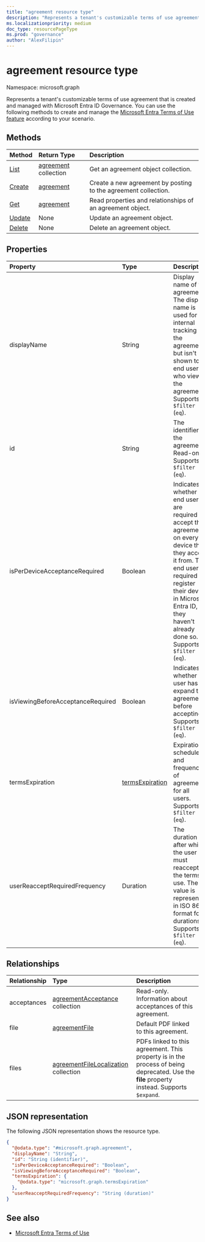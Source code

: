 ```yaml
---
title: "agreement resource type"
description: "Represents a tenant's customizable terms of use agreement that is created and managed with Microsoft Entra ID Governance."
ms.localizationpriority: medium
doc_type: resourcePageType
ms.prod: "governance"
author: "AlexFilipin"
---
```


# agreement resource type

Namespace: microsoft.graph

Represents a tenant's customizable terms of use agreement that is created and managed with Microsoft Entra ID Governance. You can use the following methods to create and manage the [Microsoft Entra Terms of Use feature](#see-also) according to your scenario.

## Methods

| Method       | Return Type | Description |
|:-------------|:------------|:------------|
| [List](../api/termsofusecontainer-list-agreements.md) | [agreement](agreement.md) collection | Get an agreement object collection. |
| [Create](../api/termsofusecontainer-post-agreements.md) | [agreement](agreement.md) | Create a new agreement by posting to the agreement collection. |
| [Get](../api/agreement-get.md) | [agreement](agreement.md) | Read properties and relationships of an agreement object. |
| [Update](../api/agreement-update.md) | None | Update an agreement object. |
| [Delete](../api/agreement-delete.md) | None | Delete an agreement object. |

## Properties
| Property     | Type        | Description |
|:-------------|:------------|:------------|
|displayName|String|Display name of the agreement. The display name is used for internal tracking of the agreement but isn't shown to end users who view the agreement. Supports `$filter` (`eq`).|
|id|String| The identifier of the agreement. Read-only. Supports `$filter` (`eq`).|
|isPerDeviceAcceptanceRequired|Boolean|Indicates whether end users are required to accept this agreement on every device that they access it from. The end user is required to register their device in Microsoft Entra ID, if they haven't already done so. Supports `$filter` (`eq`).|
|isViewingBeforeAcceptanceRequired|Boolean|Indicates whether the user has to expand the agreement before accepting. Supports `$filter` (`eq`).|
|termsExpiration|[termsExpiration](termsexpiration.md)| Expiration schedule and frequency of agreement for all users. Supports `$filter` (`eq`).|
|userReacceptRequiredFrequency|Duration|The duration after which the user must reaccept the terms of use. The value is represented in ISO 8601 format for durations. Supports `$filter` (`eq`).|


## Relationships
| Relationship | Type        | Description |
|:-------------|:------------|:------------|
|acceptances|[agreementAcceptance](agreementacceptance.md) collection|Read-only. Information about acceptances of this agreement.|
|file|[agreementFile](agreementfile.md) | Default PDF linked to this agreement.|
|files|[agreementFileLocalization](agreementfilelocalization.md) collection| PDFs linked to this agreement. This property is in the process of being deprecated. Use the  **file** property instead. Supports `$expand`.|


## JSON representation

The following JSON representation shows the resource type.
<!-- {
  "blockType": "resource",
  "keyProperty": "id",
  "@odata.type": "microsoft.graph.agreement",
  "openType": false
}
-->
``` json
{
  "@odata.type": "#microsoft.graph.agreement",
  "displayName": "String",
  "id": "String (identifier)",
  "isPerDeviceAcceptanceRequired": "Boolean",
  "isViewingBeforeAcceptanceRequired": "Boolean",
  "termsExpiration": {
    "@odata.type": "microsoft.graph.termsExpiration"
  },
  "userReacceptRequiredFrequency": "String (duration)"
}
```

## See also

+ [Microsoft Entra Terms of Use](/azure/active-directory/conditional-access/terms-of-use) 

